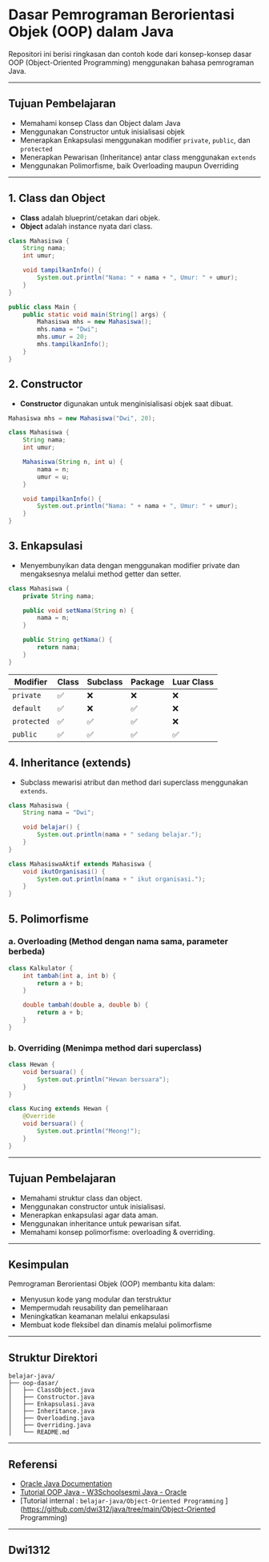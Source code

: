 # Dasar Pemrograman Berorientasi Objek (OOP) dalam Java

Repositori ini berisi ringkasan dan contoh kode dari konsep-konsep dasar OOP (Object-Oriented Programming) menggunakan bahasa pemrograman Java.

---

## Tujuan Pembelajaran

- Memahami konsep Class dan Object dalam Java
- Menggunakan Constructor untuk inisialisasi objek
- Menerapkan Enkapsulasi menggunakan modifier `private`, `public`, dan `protected`
- Menerapkan Pewarisan (Inheritance) antar class menggunakan `extends`
- Menggunakan Polimorfisme, baik Overloading maupun Overriding

---

## 1. Class dan Object

- **Class** adalah blueprint/cetakan dari objek.
- **Object** adalah instance nyata dari class.

```java
class Mahasiswa {
    String nama;
    int umur;

    void tampilkanInfo() {
        System.out.println("Nama: " + nama + ", Umur: " + umur);
    }
}

public class Main {
    public static void main(String[] args) {
        Mahasiswa mhs = new Mahasiswa();
        mhs.nama = "Dwi";
        mhs.umur = 20;
        mhs.tampilkanInfo();
    }
}

```

## 2. Constructor

- **Constructor** digunakan untuk menginisialisasi objek saat dibuat.

```java
Mahasiswa mhs = new Mahasiswa("Dwi", 20);

```
```java
class Mahasiswa {
    String nama;
    int umur;

    Mahasiswa(String n, int u) {
        nama = n;
        umur = u;
    }

    void tampilkanInfo() {
        System.out.println("Nama: " + nama + ", Umur: " + umur);
    }
}

```

## 3. Enkapsulasi

- Menyembunyikan data dengan menggunakan modifier private dan mengaksesnya melalui method getter dan setter.

```java
class Mahasiswa {
    private String nama;

    public void setNama(String n) {
        nama = n;
    }

    public String getNama() {
        return nama;
    }
}

```

| Modifier    | Class | Subclass | Package | Luar Class |
| ----------- | ----- | -------- | ------- | ---------- |
| `private`   | ✅     | ❌        | ❌       | ❌          |
| `default`   | ✅     | ❌        | ✅       | ❌          |
| `protected` | ✅     | ✅        | ✅       | ❌          |
| `public`    | ✅     | ✅        | ✅       | ✅          |

## 4. Inheritance (extends)

- Subclass mewarisi atribut dan method dari superclass menggunakan `extends`.

```java
class Mahasiswa {
    String nama = "Dwi";

    void belajar() {
        System.out.println(nama + " sedang belajar.");
    }
}

class MahasiswaAktif extends Mahasiswa {
    void ikutOrganisasi() {
        System.out.println(nama + " ikut organisasi.");
    }
}

```

## 5. Polimorfisme
### a. Overloading (Method dengan nama sama, parameter berbeda)

```java
class Kalkulator {
    int tambah(int a, int b) {
        return a + b;
    }

    double tambah(double a, double b) {
        return a + b;
    }
}

```

### b. Overriding (Menimpa method dari superclass)

```java
class Hewan {
    void bersuara() {
        System.out.println("Hewan bersuara");
    }
}

class Kucing extends Hewan {
    @Override
    void bersuara() {
        System.out.println("Meong!");
    }
}

```
---

## Tujuan Pembelajaran
- Memahami struktur class dan object.
- Menggunakan constructor untuk inisialisasi.
- Menerapkan enkapsulasi agar data aman.
- Menggunakan inheritance untuk pewarisan sifat.
- Memahami konsep polimorfisme: overloading & overriding.

---

## Kesimpulan
Pemrograman Berorientasi Objek (OOP) membantu kita dalam:
- Menyusun kode yang modular dan terstruktur
- Mempermudah reusability dan pemeliharaan
- Meningkatkan keamanan melalui enkapsulasi
- Membuat kode fleksibel dan dinamis melalui polimorfisme

---

## Struktur Direktori
```
belajar-java/
├── oop-dasar/
│   ├── ClassObject.java
│   ├── Constructor.java
│   ├── Enkapsulasi.java
│   ├── Inheritance.java
│   ├── Overloading.java
│   ├── Overriding.java
│   └── README.md

```

---

## Referensi
- [Oracle Java Documentation](https://docs.oracle.com/javase/tutorial/java/javaOO/methods.html)
- [Tutorial OOP Java - W3Schoolsesmi Java - Oracle](https://www.w3schools.com/java/java_oop.asp)
- [Tutorial internal : `belajar-java/Object-Oriented Programming`
](https://github.com/dwi312/java/tree/main/Object-Oriented Programming)

---

## Dwi1312
